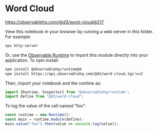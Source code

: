 # Word Cloud

https://observablehq.com/@d3/word-cloud@217

View this notebook in your browser by running a web server in this folder. For
example:

~~~sh
npx http-server
~~~

Or, use the [Observable Runtime](https://github.com/observablehq/runtime) to
import this module directly into your application. To npm install:

~~~sh
npm install @observablehq/runtime@4
npm install https://api.observablehq.com/@d3/word-cloud.tgz?v=3
~~~

Then, import your notebook and the runtime as:

~~~js
import {Runtime, Inspector} from "@observablehq/runtime";
import define from "@d3/word-cloud";
~~~

To log the value of the cell named “foo”:

~~~js
const runtime = new Runtime();
const main = runtime.module(define);
main.value("foo").then(value => console.log(value));
~~~
